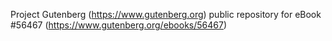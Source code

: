 Project Gutenberg (https://www.gutenberg.org) public repository for
eBook #56467 (https://www.gutenberg.org/ebooks/56467)
